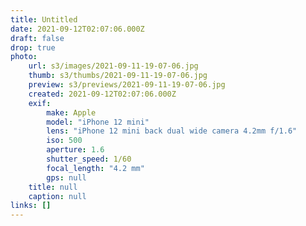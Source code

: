 ```yaml
---
title: Untitled
date: 2021-09-12T02:07:06.000Z
draft: false
drop: true
photo:
    url: s3/images/2021-09-11-19-07-06.jpg
    thumb: s3/thumbs/2021-09-11-19-07-06.jpg
    preview: s3/previews/2021-09-11-19-07-06.jpg
    created: 2021-09-12T02:07:06.000Z
    exif:
        make: Apple
        model: "iPhone 12 mini"
        lens: "iPhone 12 mini back dual wide camera 4.2mm f/1.6"
        iso: 500
        aperture: 1.6
        shutter_speed: 1/60
        focal_length: "4.2 mm"
        gps: null
    title: null
    caption: null
links: []
---
```

